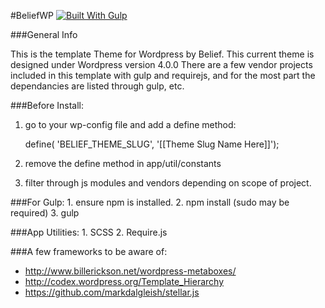 #BeliefWP [![Built With Gulp](http://img.shields.io/badge/built%20with-gulp.js-red.png)](http://gulpjs.com)

###General Info

This is the template Theme for Wordpress by Belief. This current theme is designed under Wordpress version 4.0.0 There are a few vendor projects included in this template with gulp and requirejs, and for the most part the dependancies are listed through gulp, etc.

###Before Install:
1. go to your wp-config file and add a define method:

	define( 'BELIEF_THEME_SLUG', '[[Theme Slug Name Here]]');

2. remove the define method in app/util/constants
3. filter through js modules and vendors depending on scope of project.

###For Gulp:
	1. ensure npm is installed.
	2. npm install (sudo may be required)
	3. gulp

###App Utilities:
	1. SCSS
	2. Require.js

###A few frameworks to be aware of:

- http://www.billerickson.net/wordpress-metaboxes/
- http://codex.wordpress.org/Template_Hierarchy
- https://github.com/markdalgleish/stellar.js
